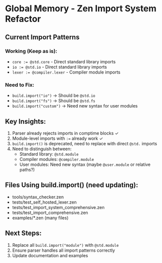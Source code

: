 # Global Memory - Zen Import System Refactor

## Current Import Patterns

### Working (Keep as is):
- `core := @std.core` - Direct standard library imports
- `io := @std.io` - Direct standard library imports  
- `lexer := @compiler.lexer` - Compiler module imports

### Need to Fix:
- `build.import("io")` → Should be `@std.io`
- `build.import("fs")` → Should be `@std.fs`
- `build.import("custom")` → Need new syntax for user modules

## Key Insights:
1. Parser already rejects imports in comptime blocks ✓
2. Module-level imports with `:=` already work ✓
3. `build.import()` is deprecated, need to replace with direct `@std.` imports
4. Need to distinguish between:
   - Standard library: `@std.module`
   - Compiler modules: `@compiler.module`
   - User modules: Need new syntax (maybe `@user.module` or relative paths?)

## Files Using build.import() (need updating):
- tools/syntax_checker.zen
- tests/test_self_hosted_lexer.zen
- tests/test_import_system_comprehensive.zen
- tests/test_import_comprehensive.zen
- examples/*.zen (many files)

## Next Steps:
1. Replace all `build.import("module")` with `@std.module`
2. Ensure parser handles all import patterns correctly
3. Update documentation and examples